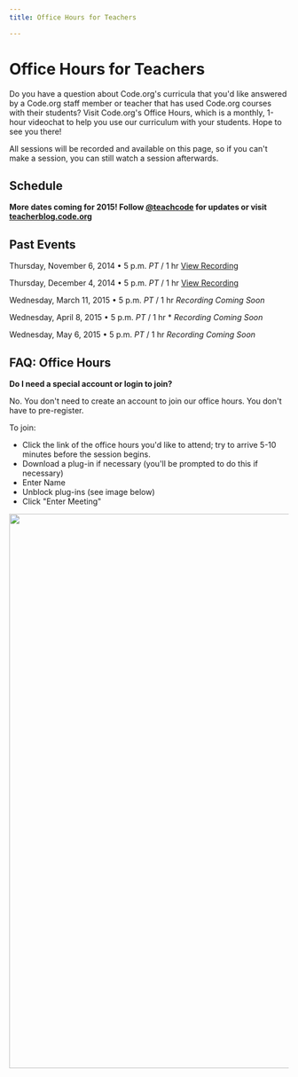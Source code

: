 ```yaml
---
title: Office Hours for Teachers

---
```


# Office Hours for Teachers

Do you have a question about Code.org's curricula that you'd like answered by a Code.org staff member or teacher that has used Code.org courses with their students? Visit Code.org's Office Hours, which is a monthly, 1-hour videochat to help you use our curriculum with your students. Hope to see you there!

All sessions will be recorded and available on this page, so if you can't make a session, you can still watch a session afterwards. 

## Schedule

**More dates coming for 2015! 
Follow [@teachcode](http://twitter.com/TeachCode) for updates or visit [teacherblog.code.org](http://teacherblog.code.org)**

## Past Events
Thursday, November 6, 2014 • 5 p.m. *PT* / 1 hr [View Recording](http://youtu.be/Jb2xhFeNvG4)

Thursday, December 4, 2014 • 5 p.m. *PT* / 1 hr [View Recording](https://www.youtube.com/watch?v=Lmr5Sfhk8rM&feature=youtu.be)

Wednesday, March 11, 2015 • 5 p.m. *PT* / 1 hr *Recording Coming Soon*

Wednesday, April 8, 2015 • 5 p.m. *PT* / 1 hr * *Recording Coming Soon*

Wednesday, May 6, 2015 • 5 p.m. *PT* / 1 hr *Recording Coming Soon*

## FAQ: Office Hours 
**Do I need a special account or login to join?**

No. You don't need to create an account to join our office hours. You don't have to pre-register. 

To join:

- Click the link of the office hours you'd like to attend; try to arrive 5-10 minutes before the session begins.  
-  Download a plug-in if necessary (you'll be prompted to do this if necessary)
- Enter Name
- Unblock plug-ins (see image below)
- Click "Enter Meeting"

<img src="/images/joinbluejeans.png" width=1000px />